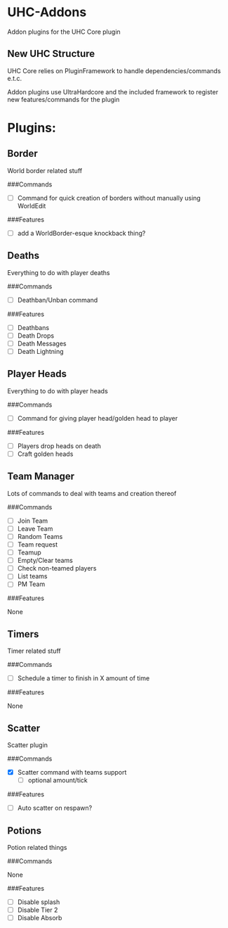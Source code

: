 UHC-Addons
==========

Addon plugins for the UHC Core plugin

New UHC Structure
-----------------

UHC Core relies on PluginFramework to handle dependencies/commands e.t.c.

Addon plugins use UltraHardcore and the included framework to register new features/commands for the plugin

Plugins:
========

Border
------

World border related stuff

###Commands

- [ ] Command for quick creation of borders without manually using WorldEdit

###Features

- [ ] add a WorldBorder-esque knockback thing?

Deaths
------

Everything to do with player deaths

###Commands

- [ ] Deathban/Unban command

###Features

- [ ] Deathbans
- [ ] Death Drops
- [ ] Death Messages
- [ ] Death Lightning

Player Heads
------------

Everything to do with player heads

###Commands

- [ ] Command for giving player head/golden head to player

###Features

- [ ] Players drop heads on death
- [ ] Craft golden heads

Team Manager
------------

Lots of commands to deal with teams and creation thereof

###Commands

- [ ] Join Team
- [ ] Leave Team
- [ ] Random Teams
- [ ] Team request
- [ ] Teamup
- [ ] Empty/Clear teams
- [ ] Check non-teamed players
- [ ] List teams
- [ ] PM Team

###Features

None

Timers
------

Timer related stuff

###Commands

- [ ] Schedule a timer to finish in X amount of time

###Features

None

Scatter
-------

Scatter plugin

###Commands

- [x] Scatter command with teams support
   - [ ] optional amount/tick

###Features

- [ ] Auto scatter on respawn?

Potions
-------

Potion related things

###Commands

None

###Features

- [ ] Disable splash
- [ ] Disable Tier 2
- [ ] Disable Absorb
